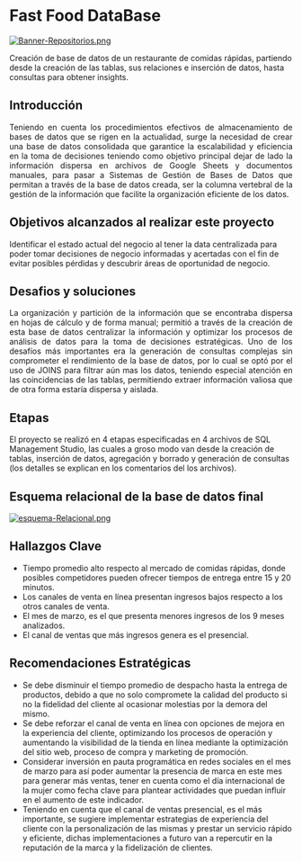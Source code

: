 # Fast Food DataBase
[![Banner-Repositorios.png](https://i.postimg.cc/cLSRtVmy/Banner-Repositorios.png)](https://postimg.cc/Mv9Mh3Nd)

Creación de base de datos de un restaurante de comidas rápidas, partiendo desde la creación de las tablas, sus relaciones e inserción de datos, hasta consultas para obtener insights. 
  
## Introducción
<p align="justify">
Teniendo en cuenta los procedimientos efectivos de almacenamiento de bases de datos que se rigen en la actualidad, surge la necesidad de crear una base de datos consolidada que garantice la escalabilidad y eficiencia en la toma de decisiones teniendo como objetivo principal dejar de lado la información dispersa en archivos de Google Sheets y documentos manuales, para pasar a Sistemas de Gestión de Bases de Datos que permitan a través de la base de datos creada, ser la columna vertebral de la gestión de la información que facilite la organización eficiente de los datos.

## Objetivos alcanzados al realizar este proyecto 
Identificar el estado actual del negocio al tener la data centralizada para poder tomar decisiones de negocio informadas y acertadas con el fin de evitar posibles pérdidas y descubrir áreas de oportunidad de negocio. 
</p>

## Desafios y soluciones
<p align="justify">
La organización y partición de la información que se encontraba dispersa en hojas de cálculo y de forma manual; permitió a través de la creación de esta base de datos centralizar la información y optimizar los procesos de análisis de datos para la toma de decisiones estratégicas. Uno de los desafíos más importantes era la generación de consultas complejas sin comprometer el rendimiento de la base de datos,  por lo cual se optó por el uso de JOINS para filtrar aún mas los datos, teniendo especial atención en las coincidencias de las tablas, permitiendo extraer información valiosa que de otra forma estaría dispersa y aislada. 
</p>

## Etapas
El proyecto se realizó en 4 etapas especificadas en 4 archivos de SQL Management Studio, las cuales a groso modo van desde la creación de tablas, inserción de datos, agregación y borrado y generación de consultas (los detalles se explican en los comentarios del los archivos). 

## Esquema relacional de la base de datos final 
[![esquema-Relacional.png](https://i.postimg.cc/jSsDsWQR/esquema-Relacional.png)](https://postimg.cc/crbxhLbz)

## Hallazgos Clave

- Tiempo promedio alto respecto al mercado de comidas rápidas, donde posibles competidores pueden ofrecer tiempos de entrega entre 15 y 20 minutos.
- Los canales de venta en línea presentan ingresos bajos respecto a los otros canales de venta. 
- El mes de marzo, es el que presenta menores ingresos de los 9 meses analizados.
- El canal de ventas que más ingresos genera es el presencial.

## Recomendaciones Estratégicas

<p align="justify">

- Se debe disminuir el tiempo promedio de despacho hasta la entrega de productos, debido a que no solo compromete la calidad del producto si no la fidelidad del cliente al ocasionar molestias por la demora del mismo.
- Se debe reforzar el canal de venta en línea con opciones de mejora en  la experiencia del cliente, optimizando los procesos de operación y aumentando la visibilidad de la tienda en línea mediante la optimización del sitio web, proceso de compra y marketing de promoción.
- Considerar inversión en pauta programática en redes sociales en el mes de marzo para	así poder aumentar la presencia de marca en este mes para generar más ventas, tener en cuenta como el día internacional de la mujer como fecha clave para plantear actividades que puedan influir en el aumento de este indicador.
- Teniendo en cuenta que el canal de ventas presencial, es el más importante, se sugiere implementar estrategias de experiencia del cliente con la personalización de las mismas y prestar un servicio rápido y eficiente, dichas implementaciones a futuro van a repercutir en la reputación de la marca y la fidelización de clientes.
</p>
